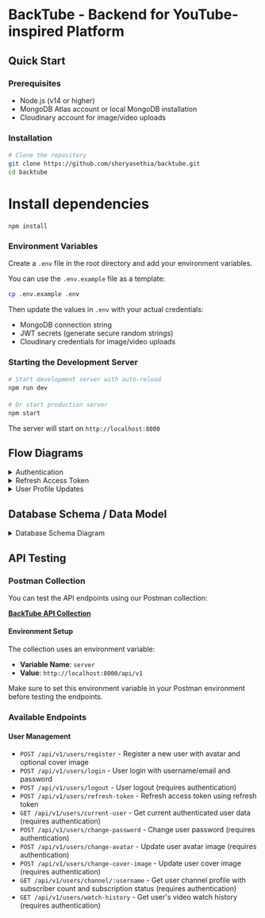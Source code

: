 # BackTube - Backend for YouTube-inspired Platform

## Quick Start

### Prerequisites
- Node.js (v14 or higher)
- MongoDB Atlas account or local MongoDB installation
- Cloudinary account for image/video uploads

### Installation
```bash
# Clone the repository
git clone https://github.com/shoryasethia/backtube.git
cd backtube
```
# Install dependencies
```
npm install
```
### Environment Variables
Create a `.env` file in the root directory and add your environment variables. 

You can use the `.env.example` file as a template:
```bash
cp .env.example .env
```

Then update the values in `.env` with your actual credentials:
- MongoDB connection string
- JWT secrets (generate secure random strings)
- Cloudinary credentials for image/video uploads

### Starting the Development Server
```bash
# Start development server with auto-reload
npm run dev

# Or start production server
npm start
```

The server will start on `http://localhost:8000`

## Flow Diagrams

<details>
<summary>Authentication</summary>

```mermaid
flowchart TD
    A[User Starts] --> B{Action?}
    
    %% Registration Flow
    B -->|Register| C[POST /api/v1/users/register]
    C --> D[Validate Required Fields]
    D --> E{Valid Data?}
    E -->|No| F[Return 400 Error]
    E -->|Yes| G[Check User Exists]
    G --> H{User Exists?}
    H -->|Yes| I[Return 409 Conflict]
    H -->|No| J[Upload Avatar to Cloudinary]
    J --> K{Avatar Upload Success?}
    K -->|No| L[Return 400 Error]
    K -->|Yes| M[Create User in DB]
    M --> N[Return User Data<br/>No Tokens Yet]
    
    %% Login Flow
    B -->|Login| O[POST /api/v1/users/login]
    O --> P[Extract username/email + password]
    P --> Q{Required Fields Present?}
    Q -->|No| R[Return 400 Error]
    Q -->|Yes| S[Find User in DB]
    S --> T{User Found?}
    T -->|No| U[Return 404 Error]
    T -->|Yes| V[Verify Password]
    V --> W{Password Valid?}
    W -->|No| X[Return 401 Error]
    W -->|Yes| Y[Generate Access Token<br/>expires: 1d]
    Y --> Z[Generate Refresh Token<br/>expires: 10d]
    Z --> AA[Save Refresh Token to DB]
    AA --> BB[Set HTTP-Only Cookies<br/>accessToken + refreshToken]
    BB --> CC[Return Success Response<br/>+ User Data + Tokens]
    
    %% Protected Route Access
    B -->|Access Protected Route| DD[Any Protected Endpoint]
    DD --> EE[Auth Middleware: verifyJWT]
    EE --> FF{Access Token in Cookie?}
    FF -->|No| GG{Token in Authorization Header?}
    GG -->|No| HH[Return 401 Unauthorized]
    GG -->|Yes| II[Extract Bearer Token]
    FF -->|Yes| JJ[Extract Cookie Token]
    II --> KK[Verify JWT Signature]
    JJ --> KK
    KK --> LL{Token Valid & Not Expired?}
    LL -->|No| MM[Return 401 Invalid Token]
    LL -->|Yes| NN[Decode User ID from Token]
    NN --> OO[Find User in DB]
    OO --> PP{User Found?}
    PP -->|No| QQ[Return 401 Invalid Token]
    PP -->|Yes| RR[Add User to req.user]
    RR --> SS[Continue to Protected Route]
    
    %% Logout Flow
    B -->|Logout| TT[POST /api/v1/users/logout]
    TT --> UU[Auth Middleware: verifyJWT]
    UU --> VV{Authentication Success?}
    VV -->|No| WW[Return 401 Unauthorized]
    VV -->|Yes| XX[Remove Refresh Token from DB<br/>$unset: refreshToken]
    XX --> YY[Clear accessToken Cookie]
    YY --> ZZ[Clear refreshToken Cookie]
    ZZ --> AAA[Return Success Response]
    
    %% Token Expiry Scenarios
    KK --> BBB{Token Expired?}
    BBB -->|Yes| CCC[JWT Library Throws<br/>TokenExpiredError]
    CCC --> DDD[Return 401 jwt expired]
    BBB -->|No| LL
    
    %% Styling
    classDef errorBox fill:#ffebee,stroke:#f44336,color:#000
    classDef successBox fill:#e8f5e8,stroke:#4caf50,color:#000
    classDef processBox fill:#e3f2fd,stroke:#2196f3,color:#000
    classDef decisionBox fill:#fff3e0,stroke:#ff9800,color:#000
    
    class F,I,L,R,U,X,HH,MM,QQ,WW,DDD errorBox
    class N,CC,SS,AAA successBox
    class C,D,G,J,M,O,P,S,V,Y,Z,AA,BB,DD,EE,II,JJ,KK,NN,OO,RR,TT,UU,XX,YY,ZZ processBox
    class B,E,H,K,Q,T,W,FF,GG,LL,PP,VV,BBB decisionBox
```

</details>

<details>
<summary>Refresh Access Token</summary>

```mermaid
flowchart TD
    A[Client Request] --> B[POST /api/v1/users/refresh-token]
    B --> C[Extract Refresh Token]
    C --> D{Token Source?}
    
    %% Token extraction
    D -->|From Cookie| E[req.cookies.refreshToken]
    D -->|From Body| F[req.body.refreshToken]
    E --> G[incomingRefreshToken]
    F --> G
    
    %% Validation
    G --> H{Token Present?}
    H -->|No| I[Return 401<br/>Unauthorized request]
    H -->|Yes| J[Verify JWT Signature]
    
    %% JWT Verification
    J --> K{Valid JWT?}
    K -->|No| L[JWT Error<br/>Invalid/Malformed]
    K -->|Yes| M[Decode Token Payload]
    
    %% User Validation
    M --> N[Extract User ID<br/>from decoded token]
    N --> O[Find User in Database<br/>User.findById]
    O --> P{User Exists?}
    P -->|No| Q[Return 401<br/>Invalid Refresh token]
    P -->|Yes| R[Compare Tokens]
    
    %% Token Comparison
    R --> S{incomingRefreshToken === user.refreshToken?}
    S -->|No| T[Return 401<br/>Token expired or used]
    S -->|Yes| U[Generate New Tokens]
    
    %% Token Generation
    U --> V[generateAccessAndRefreshTokens<br/>user._id]
    V --> W[Create New Access Token<br/>expires: 1d]
    W --> X[Create New Refresh Token<br/>expires: 10d]
    X --> Y[Save New Refresh Token<br/>to Database]
    
    %% Response
    Y --> Z[Set Cookie Options<br/>httpOnly: true, secure: true]
    Z --> AA[Set accessToken Cookie]
    AA --> BB[Set refreshToken Cookie]
    BB --> CC[Return Response<br/>200 + New Tokens]
    
    %% Error Handling
    J --> DD{JWT Error Type?}
    DD -->|TokenExpiredError| EE[Return 401<br/>jwt expired]
    DD -->|JsonWebTokenError| FF[Return 401<br/>Invalid token]
    DD -->|Other Error| GG[Return 401<br/>Error message]
    
    L --> HH[Return 401<br/>Invalid refresh token]
    EE --> HH
    FF --> HH
    GG --> HH
    
    %% Styling
    classDef errorBox fill:#ffebee,stroke:#f44336,color:#000
    classDef successBox fill:#e8f5e8,stroke:#4caf50,color:#000
    classDef processBox fill:#e3f2fd,stroke:#2196f3,color:#000
    classDef decisionBox fill:#fff3e0,stroke:#ff9800,color:#000
    classDef tokenBox fill:#f3e5f5,stroke:#9c27b0,color:#000
    
    class I,Q,T,EE,FF,GG,HH,L errorBox
    class CC successBox
    class B,C,E,F,G,J,M,N,O,R,U,V,W,X,Y,Z,AA,BB processBox
    class D,H,K,P,S,DD decisionBox
    class incomingRefreshToken,accessToken,refreshToken tokenBox
```

</details>

<details>
<summary>User Profile Updates</summary>

```mermaid
flowchart TD
    A[User Profile Update Request] --> B{Update Type?}
    
    %% Change Password Flow
    B -->|Change Password| C[POST /api/v1/users/change-password]
    C --> D[Auth Middleware: verifyJWT]
    D --> E{Authenticated?}
    E -->|No| F[Return 401 Unauthorized]
    E -->|Yes| G[Extract Form Data<br/>upload.none middleware]
    G --> H[Get oldPassword, newPassword,<br/>confirmNewPassword from req.body]
    H --> I{newPassword === confirmNewPassword?}
    I -->|No| J[Return 400<br/>Passwords do not match]
    I -->|Yes| K[Find User in DB<br/>req.user._id]
    K --> L[Verify Old Password<br/>user.isPasswordCorrect]
    L --> M{Old Password Valid?}
    M -->|No| N[Return 400<br/>Invalid old password]
    M -->|Yes| O[Update Password<br/>user.password = newPassword]
    O --> P[Save User<br/>validateBeforeSave: false]
    P --> Q[Return 200<br/>Password updated successfully]
    
    %% Get Current User Flow
    B -->|Get Current User| R[GET /api/v1/users/current-user]
    R --> S[Auth Middleware: verifyJWT]
    S --> T{Authenticated?}
    T -->|No| U[Return 401 Unauthorized]
    T -->|Yes| V{req.user exists?}
    V -->|No| W[Return 401<br/>User not found]
    V -->|Yes| X[Return 200<br/>Current user data]
    
    %% Update Avatar Flow
    B -->|Update Avatar| Y[POST /api/v1/users/change-avatar]
    Y --> Z[Auth Middleware: verifyJWT]
    Z --> AA{Authenticated?}
    AA -->|No| BB[Return 401 Unauthorized]
    AA -->|Yes| CC[Single Upload Middleware<br/>uploadSingleAvatar]
    CC --> DD[Get File Path<br/>req.file.path]
    DD --> EE{Avatar File Present?}
    EE -->|No| FF[Return 400<br/>Avatar file missing]
    EE -->|Yes| GG[Upload to Cloudinary<br/>uploadOnCloudinary]
    GG --> HH{Upload Success?}
    HH -->|No| II[Return 400<br/>Upload failed]
    HH -->|Yes| JJ[Get Current User<br/>& Old Avatar URL]
    JJ --> KK[Update User Avatar<br/>in Database]
    KK --> LL{Old Avatar URL exists?}
    LL -->|No| MM[Return Success Response<br/>deletionStatus: null]
    LL -->|Yes| NN[Try Delete Old Avatar<br/>deleteFromCloudinary]
    NN --> OO{Deletion Success?}
    OO -->|Yes| PP[Return Success Response<br/>deletionStatus: success]
    OO -->|No| QQ[Return Success Response<br/>deletionStatus: error message]
    
    %% Update Cover Image Flow
    B -->|Update Cover Image| RR[POST /api/v1/users/change-cover-image]
    RR --> SS[Auth Middleware: verifyJWT]
    SS --> TT{Authenticated?}
    TT -->|No| UU[Return 401 Unauthorized]
    TT -->|Yes| VV[Single Upload Middleware<br/>uploadSingleCoverImage]
    VV --> WW[Get File Path<br/>req.file.path]
    WW --> XX{Cover Image File Present?}
    XX -->|No| YY[Return 400<br/>Cover image file missing]
    XX -->|Yes| ZZ[Upload to Cloudinary<br/>uploadOnCloudinary]
    ZZ --> AAA{Upload Success?}
    AAA -->|No| BBB[Return 400<br/>Upload failed]
    AAA -->|Yes| CCC[Get Current User<br/>& Old Cover Image URL]
    CCC --> DDD[Update User Cover Image<br/>in Database]
    DDD --> EEE{Old Cover Image URL exists?}
    EEE -->|No| FFF[Return Success Response<br/>deletionStatus: null]
    EEE -->|Yes| GGG[Try Delete Old Cover Image<br/>deleteFromCloudinary]
    GGG --> HHH{Deletion Success?}
    HHH -->|Yes| III[Return Success Response<br/>deletionStatus: success]
    HHH -->|No| JJJ[Return Success Response<br/>deletionStatus: error message]
    
    %% Styling
    classDef errorBox fill:#ffebee,stroke:#f44336,color:#000
    classDef successBox fill:#e8f5e8,stroke:#4caf50,color:#000
    classDef processBox fill:#e3f2fd,stroke:#2196f3,color:#000
    classDef decisionBox fill:#fff3e0,stroke:#ff9800,color:#000
    classDef uploadBox fill:#f3e5f5,stroke:#9c27b0,color:#000
    classDef authBox fill:#e1f5fe,stroke:#00acc1,color:#000
    
    class F,J,N,U,W,BB,FF,II,UU,YY,BBB errorBox
    class Q,X,MM,PP,QQ,FFF,III,JJJ successBox
    class C,D,G,H,K,L,O,P,R,S,Y,Z,CC,DD,GG,JJ,KK,RR,SS,VV,WW,ZZ,CCC,DDD processBox
    class B,E,I,M,T,V,AA,EE,HH,LL,NN,OO,TT,XX,AAA,EEE,GGG,HHH decisionBox
    class GG,ZZ,NN,GGG uploadBox
    class D,S,Z,SS authBox
```

</details>

## Database Schema / Data Model

<details>
<summary>Database Schema Diagram</summary>

![Data Model](src/data-model/data-model.png)

</details>

## API Testing

### Postman Collection
You can test the API endpoints using our Postman collection:

**[BackTube API Collection](https://shoryasethia.postman.co/workspace/Shorya-Sethia's-Workspace~2988e049-8a94-4224-8f3b-baf9295c8093/collection/45179578-ef61529f-1127-4054-95bd-6102984a03d8?action=share&creator=45179578&active-environment=45179578-1756074b-0697-45b4-acd1-03fd72d67ace)**

#### Environment Setup
The collection uses an environment variable:
- **Variable Name**: `server`
- **Value**: `http://localhost:8000/api/v1`

Make sure to set this environment variable in your Postman environment before testing the endpoints.


### Available Endpoints

#### User Management
- `POST /api/v1/users/register` - Register a new user with avatar and optional cover image
- `POST /api/v1/users/login` - User login with username/email and password
- `POST /api/v1/users/logout` - User logout (requires authentication)
- `POST /api/v1/users/refresh-token` - Refresh access token using refresh token
- `GET /api/v1/users/current-user` - Get current authenticated user data (requires authentication)
- `POST /api/v1/users/change-password` - Change user password (requires authentication)
- `POST /api/v1/users/change-avatar` - Update user avatar image (requires authentication)
- `POST /api/v1/users/change-cover-image` - Update user cover image (requires authentication)
- `GET /api/v1/users/channel/:username` - Get user channel profile with subscriber count and subscription status (requires authentication)
- `GET /api/v1/users/watch-history` - Get user's video watch history (requires authentication)